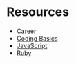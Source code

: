 # Resources

*   [Career](career.md)
*   [Coding Basics](coding.md)
*   [JavaScript](javascript.md)
*   [Ruby](ruby.md)
